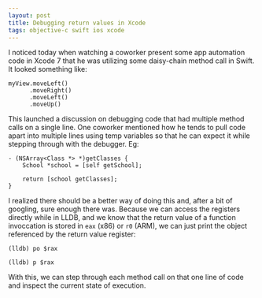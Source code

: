 ```yaml
---
layout: post
title: Debugging return values in Xcode
tags: objective-c swift ios xcode
---
```


I noticed today when watching a coworker present some app automation code in
Xcode 7 that he was utilizing some daisy-chain method call in Swift. It looked
something like:

    myView.moveLeft()
          .moveRight()
          .moveLeft()
          .moveUp()

This launched a discussion on debugging code that had multiple method calls on
a single line. One coworker mentioned how he tends to pull code apart into
multiple lines using temp variables so that he can expect it while stepping
through with the debugger. Eg:

    - (NSArray<Class *> *)getClasses {
        School *school = [self getSchool];
        
        return [school getClasses];
    }

I realized there should be a better way of doing this and, after a bit of
googling, sure enough there was. Because we can access the registers directly
while in LLDB, and we know that the return value of a function invoccation is
stored in `eax` (x86) or `r0` (ARM), we can just print the object referenced by
the return value register:

    (lldb) po $rax

    (lldb) p $rax

With this, we can step through each method call on that one line of code and
inspect the current state of execution.
